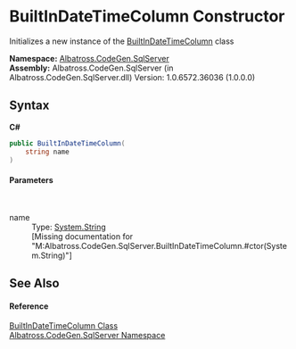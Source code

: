 # BuiltInDateTimeColumn Constructor 
 

Initializes a new instance of the <a href="T_Albatross_CodeGen_SqlServer_BuiltInDateTimeColumn.md">BuiltInDateTimeColumn</a> class

**Namespace:**&nbsp;<a href="N_Albatross_CodeGen_SqlServer.md">Albatross.CodeGen.SqlServer</a><br />**Assembly:**&nbsp;Albatross.CodeGen.SqlServer (in Albatross.CodeGen.SqlServer.dll) Version: 1.0.6572.36036 (1.0.0.0)

## Syntax

**C#**<br />
``` C#
public BuiltInDateTimeColumn(
	string name
)
```


#### Parameters
&nbsp;<dl><dt>name</dt><dd>Type: <a href="http://msdn2.microsoft.com/en-us/library/s1wwdcbf" target="_blank">System.String</a><br />\[Missing <param name="name"/> documentation for "M:Albatross.CodeGen.SqlServer.BuiltInDateTimeColumn.#ctor(System.String)"\]</dd></dl>

## See Also


#### Reference
<a href="T_Albatross_CodeGen_SqlServer_BuiltInDateTimeColumn.md">BuiltInDateTimeColumn Class</a><br /><a href="N_Albatross_CodeGen_SqlServer.md">Albatross.CodeGen.SqlServer Namespace</a><br />